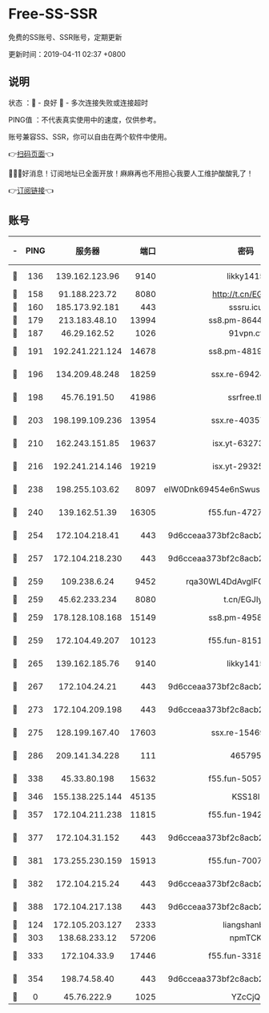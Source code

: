 # Free-SS-SSR

免费的SS账号、SSR账号，定期更新

更新时间：2019-04-11 02:37 +0800

## 说明

状态     ：🙂 - 良好 🙁 - 多次连接失败或连接超时

PING值   ：不代表真实使用中的速度，仅供参考。

账号兼容SS、SSR，你可以自由在两个软件中使用。

👉[扫码页面](https://liesauer.github.io/Free-SS-SSR/)👈

🎉🎉🎉好消息！订阅地址已全面开放！麻麻再也不用担心我要人工维护酸酸乳了！

👉[订阅链接](https://www.liesauer.net/yogurt/subscribe?ACCESS_TOKEN=DAYxR3mMaZAsaqUb)👈

## 账号

|-|PING|服务器|端口|密码|加密方式|区域|
|:----:|:----:|:-----:|-----:|:----:|:----:|:----:|
|🙂|136|139.162.123.96|9140|likky1415|aes-256-cfb|JP|
|🙂|158|91.188.223.72|8080|http://t.cn/EGJIyrl|rc4-md5|RU|
|🙂|160|185.173.92.181|443|sssru.icu|rc4-md5|RU|
|🙂|179|213.183.48.10|13994|ss8.pm-86447705|rc4-md5|RU|
|🙂|187|46.29.162.52|1026|91vpn.cf|rc4-md5|RU|
|🙂|191|192.241.221.124|14678|ss8.pm-48196423|aes-256-cfb|US|
|🙂|196|134.209.48.248|18259|ssx.re-69424971|aes-256-cfb|US|
|🙂|198|45.76.191.50|41986|ssrfree.tk|aes-256-cfb|SG|
|🙂|203|198.199.109.236|13954|ssx.re-40357683|aes-256-cfb|US|
|🙂|210|162.243.151.85|19637|isx.yt-63273269|aes-256-cfb|US|
|🙂|216|192.241.214.146|19219|isx.yt-29325375|aes-256-cfb|US|
|🙂|238|198.255.103.62|8097|eIW0Dnk69454e6nSwuspv9DmS201tQ0D|aes-256-cfb|US|
|🙂|240|139.162.51.39|16305|f55.fun-47276743|aes-256-cfb|SG|
|🙂|254|172.104.218.41|443|9d6cceaa373bf2c8acb22e60b6a58be6|aes-256-cfb|US|
|🙂|257|172.104.218.230|443|9d6cceaa373bf2c8acb22e60b6a58be6|aes-256-cfb|US|
|🙂|259|109.238.6.24|9452|rqa30WL4DdAvgIFG6Fs3znzTa|aes-256-cfb|FR|
|🙂|259|45.62.233.234|8080|t.cn/EGJIyrl|rc4-md5|CA|
|🙂|259|178.128.108.168|15149|ss8.pm-49584680|aes-256-cfb|SG|
|🙂|259|172.104.49.207|10123|f55.fun-81514495|aes-256-cfb|SG|
|🙂|265|139.162.185.76|9140|likky1415|aes-256-cfb|DE|
|🙂|267|172.104.24.21|443|9d6cceaa373bf2c8acb22e60b6a58be6|aes-256-cfb|US|
|🙂|273|172.104.209.198|443|9d6cceaa373bf2c8acb22e60b6a58be6|aes-256-cfb|US|
|🙂|275|128.199.167.40|17603|ssx.re-15469058|aes-256-cfb|SG|
|🙂|286|209.141.34.228|111|465795|aes-256-cfb|US|
|🙂|338|45.33.80.198|15632|f55.fun-50578586|aes-256-cfb|US|
|🙂|346|155.138.225.144|45135|KSS18l|rc4-md5|US|
|🙂|357|172.104.211.238|11815|f55.fun-19426355|aes-256-cfb|US|
|🙂|377|172.104.31.152|443|9d6cceaa373bf2c8acb22e60b6a58be6|aes-256-cfb|US|
|🙂|381|173.255.230.159|15913|f55.fun-70074599|aes-256-cfb|US|
|🙂|382|172.104.215.24|443|9d6cceaa373bf2c8acb22e60b6a58be6|aes-256-cfb|US|
|🙂|388|172.104.217.138|443|9d6cceaa373bf2c8acb22e60b6a58be6|aes-256-cfb|US|
|🙂|124|172.105.203.127|2333|liangshanbo|chacha20|JP|
|🙂|303|138.68.233.12|57206|npmTCK|rc4-md5|US|
|🙂|333|172.104.33.9|17446|f55.fun-33182550|aes-256-cfb|SG|
|🙁|354|198.74.58.40|443|9d6cceaa373bf2c8acb22e60b6a58be6|aes-256-cfb|US|
|🙁|0|45.76.222.9|1025|YZcCjQ|rc4-md5|JP|
